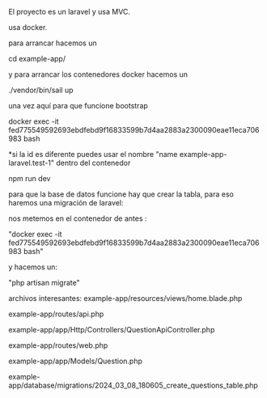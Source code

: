 El proyecto es un laravel y usa MVC.

usa docker.

para arrancar hacemos un

cd example-app/

y para arrancar los contenedores docker hacemos un

./vendor/bin/sail up

una vez aquí para que funcione bootstrap

docker exec -it fed775549592693ebdfebd9f16833599b7d4aa2883a2300090eae11eca706983 bash 

*si la id es diferente puedes usar el nombre "name example-app-laravel.test-1"
dentro del contenedor

npm run dev

para que la base de datos funcione hay que crear la tabla, para eso haremos una migración de laravel:

nos metemos en el contenedor de antes :

"docker exec -it fed775549592693ebdfebd9f16833599b7d4aa2883a2300090eae11eca706983 bash"

y hacemos un:

"php artisan migrate"

archivos interesantes:
example-app/resources/views/home.blade.php

example-app/routes/api.php

example-app/app/Http/Controllers/QuestionApiController.php

example-app/routes/web.php

example-app/app/Models/Question.php

example-app/database/migrations/2024_03_08_180605_create_questions_table.php    
